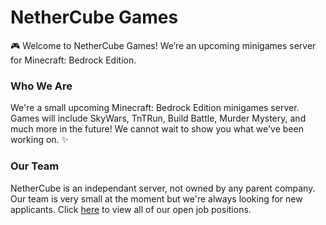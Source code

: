 # NetherCube Games

🎮 Welcome to NetherCube Games! We’re an upcoming minigames server for Minecraft: Bedrock Edition.

### Who We Are

We're a small upcoming Minecraft: Bedrock Edition minigames server. Games will include SkyWars, TnTRun, Build Battle, Murder Mystery, and much more in the future! We cannot wait to show you what we've been working on. ✨

### Our Team

NetherCube is an independant server, not owned by any parent company. Our team is very small at the moment but we're always looking for new applicants. Click [here](https://nethercube.fillout.com/jobs) to view all of our open job positions.
